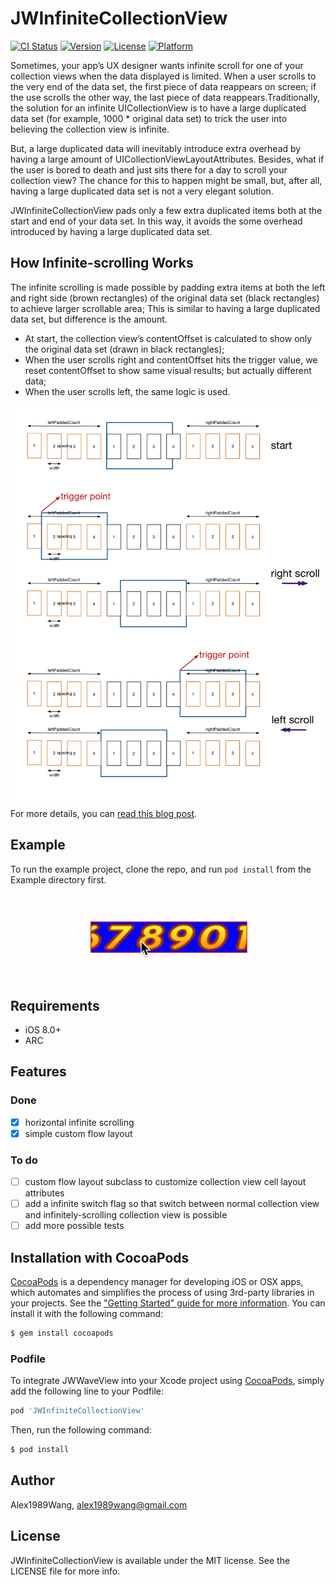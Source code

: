# JWInfiniteCollectionView

[![CI Status](http://img.shields.io/travis/Alex1989Wang/JWInfiniteCollectionView.svg?style=flat)](https://travis-ci.org/Alex1989Wang/JWInfiniteCollectionView)
[![Version](https://img.shields.io/cocoapods/v/JWInfiniteCollectionView.svg?style=flat)](http://cocoapods.org/pods/JWInfiniteCollectionView)
[![License](https://img.shields.io/cocoapods/l/JWInfiniteCollectionView.svg?style=flat)](http://cocoapods.org/pods/JWInfiniteCollectionView)
[![Platform](https://img.shields.io/cocoapods/p/JWInfiniteCollectionView.svg?style=flat)](http://cocoapods.org/pods/JWInfiniteCollectionView)

Sometimes, your app’s UX designer wants infinite scroll for one of your collection views when the data displayed is limited. When a user scrolls to the very end of the data set, the first piece of data reappears on screen; if the use scrolls the other way, the last piece of data reappears.Traditionally, the solution for an infinite UICollectionView is to have a large duplicated data set (for example, 1000 * original data set) to trick the user into believing the collection view is infinite. 

But, a large duplicated data will inevitably introduce extra overhead by having a large amount of UICollectionViewLayoutAttributes. Besides, what if the user is bored to death and just sits there for a day to scroll your collection view? The chance for this to happen might be small, but, after all, having a large duplicated data set is not a very elegant solution.

JWInfiniteCollectionView pads only a few extra duplicated items both at the start and end of your data set. In this way, it avoids the some overhead introduced by having a large duplicated data set. 

## How Infinite-scrolling Works 

The infinite scrolling is made possible by padding extra items at both the left and right side (brown rectangles) of the original data set (black rectangles) to achieve larger scrollable area; This is similar to having a large duplicated data set, but difference is the amount.

- At start, the collection view’s contentOffset is calculated to show only the original data set (drawn in black rectangles);
- When the user scrolls right and contentOffset hits the trigger value, we reset contentOffset to show same visual results; but actually different data;
- When the user scrolls left, the same logic is used.

<div align='center'>
<img 
src="https://raw.githubusercontent.com/Alex1989Wang/JWInfiniteCollectionView/master/Example/SceenShots/infinite_scroll_collection_view.png" 
width="680" 
title = "infinite scrolling"
alt = "infinite scrolling"
align = center
/>
</div>

For more details, you can [read this blog post](http://www.awsomejiang.com/2018/03/24/Infinite-Scrolling-and-the-Tiling-Logic/).

## Example

To run the example project, clone the repo, and run `pod install` from the Example directory first.

<div align='center'>
<img 
src="https://raw.githubusercontent.com/Alex1989Wang/JWInfiniteCollectionView/master/Example/SceenShots/infinite_scroll.gif" 
width="350" 
title = "infinite scrolling"
alt = "infinite scrolling"
align = center
/>
</div>

## Requirements

- iOS 8.0+
- ARC

## Features

### Done 

- [x] horizontal infinite scrolling 
- [x] simple custom flow layout 

### To do 

- [ ] custom flow layout subclass to customize collection view cell layout attributes
- [ ] add a infinite switch flag so that switch between normal collection view and infinitely-scrolling collection view is possible 
- [ ] add more possible tests

## Installation with CocoaPods

[CocoaPods](http://cocoapods.org) is a dependency manager for developing iOS or OSX apps, which automates and simplifies the process of using 3rd-party libraries in your projects. See the ["Getting Started" guide for more information](https://guides.cocoapods.org/using/getting-started.html). You can install it with the following command:

```bash
$ gem install cocoapods
```

### Podfile

To integrate JWWaveView into your Xcode project using [CocoaPods](http://cocoapods.org), simply add the following line to your Podfile:

```ruby
pod 'JWInfiniteCollectionView'
```

Then, run the following command:

```bash
$ pod install
```

## Author

Alex1989Wang, alex1989wang@gmail.com

## License

JWInfiniteCollectionView is available under the MIT license. See the LICENSE file for more info.
